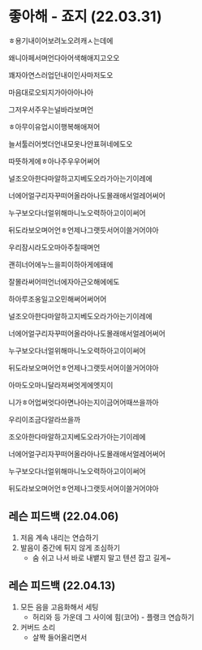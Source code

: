 # 좋아해 - 죠지 (22.03.31)

ㅎ용기내이어보려노오려캐ㅅ는데에

왜니아페서며언다아어색해애지고오오

꽤자아연스러업던내이인사마저도오

마음대로오되지가아아아나아

그저우서주우는널바라보며언

ㅎ아무이유업시이행복해애져어

늘서툴러어썻더언내모옷나안표혀네에도오

따뜻하게에ㅎ아나주우우어써어

널조오아한다마알하고지베도오라가아는기이레에

너에어얼구리자꾸떠어올라아나도몰래애서얼레어써어

누구보오다너얼위해마니노오력하아고이이써어

뒤도라보오며어언ㅎ언제나그랫듯서어이쓸거어야아



우리잠시라도오마아주칠때며언

괜히너어에누느을피이하아게에돼에

잘몰라써어떠언너에자아근오해에에도

하아루조옹일고오민해써어써어어

널조오아한다마알하고지베도오라가아는기이레에

너에어얼구리자꾸떠어올라아나도몰래애서얼레어써어

누구보오다너얼위해마니노오력하아고이이써어

뒤도라보오며어언ㅎ언제나그랫듯서어이쓸거어야아



아마도오마니달라져써엇게에엣지이

니가ㅎ어업써엇다아면나아는지이금어어때쓰을까아

우리이조금다알라쓰을까

조오아한다마알하고지베도오라가아는기이레에

너에어얼구리자꾸떠어올라아나도몰래애서얼레어써어

누구보오다너얼위해마니노오력하아고이이써어

뒤도라보오며어언ㅎ언제나그랫듯서어이쓸거어야아



## 레슨 피드백 (22.04.06)

1. 저음 계속 내리는 연습하기
2. 발음이 중간에 튀지 않게 조심하기
   - 숨 쉬고 나서 바로 내뱉지 말고 텐션 잡고 길게~



## 레슨 피드백 (22.04.13)

1. 모든 음을 고음화해서 세팅
   - 허리와 등 가운데 그 사이에 힘(코어) - 플랭크 연습하기
2. 커버드 소리
   - 살짝 들어올리면서 
